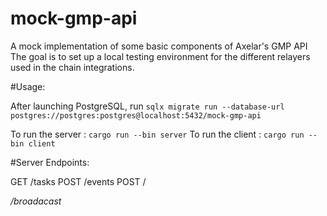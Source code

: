 # mock-gmp-api
A mock implementation of some basic components of Axelar's GMP API
The goal is to set up a local testing environment for the different relayers used in the chain integrations.

#Usage:

After launching PostgreSQL, run `sqlx migrate run --database-url postgres://postgres:postgres@localhost:5432/mock-gmp-api`

To run the server : `cargo run --bin server`
To run the client : `cargo run --bin client`

#Server Endpoints:

GET /tasks
POST /events
POST /<address>/broadacast
